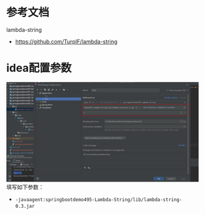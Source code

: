 # 参考文档
lambda-string
- https://github.com/TurpIF/lambda-string

# idea配置参数
![](img/VM参数.jpg)
填写如下参数：
- `-javaagent:springbootdemo495-Lambda-String/lib/lambda-string-0.3.jar`
